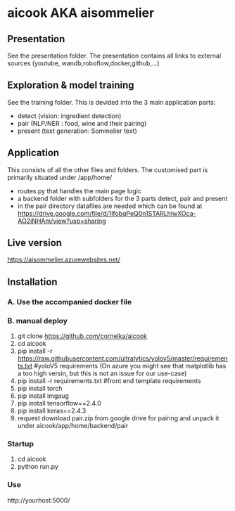 # aicook AKA aisommelier

## Presentation
See the presentation folder. The presentation contains all links to external sources (youtube, wandb,roboflow,docker,github,...)

## Exploration & model training
See the training folder. This is devided into the 3 main application parts: 
- detect (vision: ingredient detection)
- pair (NLP/NER : food, wine and their pairing)
- present (text generation: Sommelier text)

## Application 
This consists of all the other files and folders. The customised part is primarily situated under /app/home/
- routes.py that handles the main page logic
- a backend folder with subfolders for the 3 parts detect, pair and present
- in the pair directory datafiles are needed which can be found at https://drive.google.com/file/d/1IfobqPeQ0n1STARLhlwXOca-AO2iNHAm/view?usp=sharing

## Live version
https://aisommelier.azurewebsites.net/

## Installation
### A. Use the accompanied docker file
### B. manual deploy
1. git clone https://github.com/cornelka/aicook
2. cd aicook
3. pip install -r https://raw.githubusercontent.com/ultralytics/yolov5/master/requirements.txt #yoloV5 requirements
(On azure you might see that matplotlib has a too high versin, but this is not an issue for our use-case)
5. pip install -r requirements.txt #front end template requirements
6. pip install torch
7. pip install imgaug
8. pip install tensorflow==2.4.0
9. pip install keras==2.4.3
10. request download pair.zip from google drive for pairing and unpack it under aicook/app/home/backend/pair

### Startup
1. cd aicook
2. python run.py

### Use
http://yourhost:5000/
